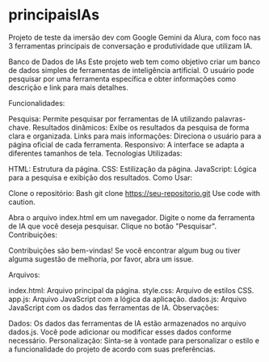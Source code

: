 # principaisIAs
Projeto de teste da imersão dev com Google Gemini da Alura, com foco nas 3 ferramentas principais de conversação e produtividade que utilizam IA.

Banco de Dados de IAs
Este projeto web tem como objetivo criar um banco de dados simples de ferramentas de inteligência artificial. O usuário pode pesquisar por uma ferramenta específica e obter informações como descrição e link para mais detalhes.

Funcionalidades:

Pesquisa: Permite pesquisar por ferramentas de IA utilizando palavras-chave.
Resultados dinâmicos: Exibe os resultados da pesquisa de forma clara e organizada.
Links para mais informações: Direciona o usuário para a página oficial de cada ferramenta.
Responsivo: A interface se adapta a diferentes tamanhos de tela.
Tecnologias Utilizadas:

HTML: Estrutura da página.
CSS: Estilização da página.
JavaScript: Lógica para a pesquisa e exibição dos resultados.
Como Usar:

Clone o repositório:
Bash
git clone https://seu-repositorio.git
Use code with caution.

Abra o arquivo index.html em um navegador.
Digite o nome da ferramenta de IA que você deseja pesquisar.
Clique no botão "Pesquisar".
Contribuições:

Contribuições são bem-vindas! Se você encontrar algum bug ou tiver alguma sugestão de melhoria, por favor, abra um issue.

Arquivos:

index.html: Arquivo principal da página.
style.css: Arquivo de estilos CSS.
app.js: Arquivo JavaScript com a lógica da aplicação.
dados.js: Arquivo JavaScript com os dados das ferramentas de IA.
Observações:

Dados: Os dados das ferramentas de IA estão armazenados no arquivo dados.js. Você pode adicionar ou modificar esses dados conforme necessário.
Personalização: Sinta-se à vontade para personalizar o estilo e a funcionalidade do projeto de acordo com suas preferências.
